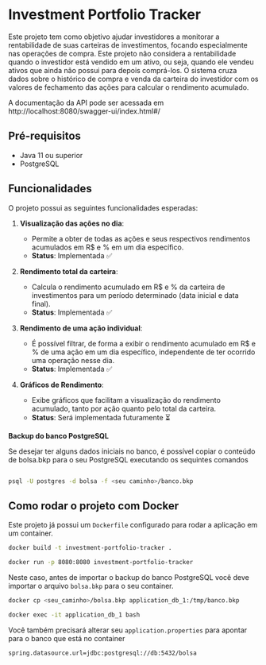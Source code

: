 # Investment Portfolio Tracker

Este projeto tem como objetivo ajudar investidores a monitorar a rentabilidade de suas carteiras de investimentos, focando especialmente nas operações de compra. Este projeto não considera a rentabilidade quando o investidor está vendido em um ativo, ou seja, quando ele vendeu ativos que ainda não possui para depois comprá-los. O sistema cruza dados sobre o histórico de compra e venda da carteira do investidor com os valores de fechamento das ações para calcular o rendimento acumulado.

A documentação da API pode ser acessada em http://localhost:8080/swagger-ui/index.html#/

## Pré-requisitos

- Java 11 ou superior
- PostgreSQL
  
## Funcionalidades

O projeto possui as seguintes funcionalidades esperadas:

1. **Visualização das ações no dia**:
   - Permite a obter de todas as ações e seus respectivos rendimentos acumulados em R$ e % em um dia específico.
   - **Status**: Implementada ✅

2. **Rendimento total da carteira**:
   - Calcula o rendimento acumulado em R$ e % da carteira de investimentos para um período determinado (data inicial e data final).
   - **Status**: Implementada ✅

3. **Rendimento de uma ação individual**:
   - É possível filtrar, de forma a exibir o rendimento acumulado em R$ e % de uma ação em um dia específico, independente de ter ocorrido uma operação nesse dia.
   - **Status**: Implementada ✅

4. **Gráficos de Rendimento**:
   - Exibe gráficos que facilitam a visualização do rendimento acumulado, tanto por ação quanto pelo total da carteira.
   - **Status**: Será implementada futuramente ⏳

**Backup do banco PostgreSQL**

Se desejar ter alguns dados iniciais no banco, é possível copiar o conteúdo de bolsa.bkp para o seu PostgreSQL executando os sequintes comandos

```sh

psql -U postgres -d bolsa -f <seu caminho>/banco.bkp

```

## Como rodar o projeto com Docker

Este projeto já possui um `Dockerfile` configurado para rodar a aplicação em um container.

```sh
docker build -t investment-portfolio-tracker .

docker run -p 8080:8080 investment-portfolio-tracker

```

Neste caso, antes de importar o backup do banco PostgreSQL você deve importar o arquivo `bolsa.bkp` para o seu container.

```sh
docker cp <seu_caminho>/bolsa.bkp application_db_1:/tmp/banco.bkp

docker exec -it application_db_1 bash
```
Você também precisará alterar seu `application.properties` para apontar para o banco que está no container
 
```sh
spring.datasource.url=jdbc:postgresql://db:5432/bolsa
```
